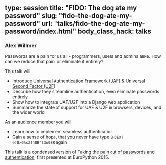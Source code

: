 type: session
title: "FIDO: The dog ate my password"
slug: "fido-the-dog-ate-my-password"
url: "talks/fido-the-dog-ate-my-password/index.html"
body_class_hack: talks
---

### Alex Willmer

Passwords are a pain for us all - programmers, users and admins alike. How can we reduce that pain, or eliminate it entirely?

This talk will 

 - Introduce [Universal Authentication Framework (UAF) & Universal Second Factor (U2F)][specs]
 - Describe how they streamline authentication, even eliminate passwords entirely
 - Show how to integrate UAF/U2F into a Django web application
 - Summarize the state of support for UAF & U2F in browsers, devices, and the wider world

As an audience member you will

 - Learn how to implement seamless authentication
 - Gain a sense of hope, that you never have type `EH3EX?e)8>6%sZ)48B^l3o08R` again

This talk is a condensed version of [Taking the pain out of passwords and authentication][eptalk], first presented at EuroPython 2015.

[eptalk]: https://ep2015.europython.eu/conference/talks/taking-the-pain-out-of-passwords-and-authentication
[specs]: https://fidoalliance.org/specifications/overview/
